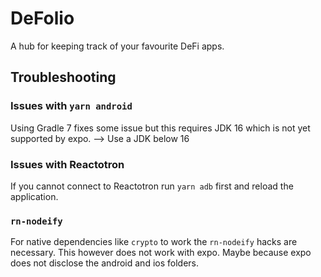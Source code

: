 # DeFolio

A hub for keeping track of your favourite DeFi apps.

## Troubleshooting

### Issues with `yarn android`

Using Gradle 7 fixes some issue but this requires JDK 16 which is not yet supported by expo.
--> Use a JDK below 16

### Issues with Reactotron

If you cannot connect to Reactotron run `yarn adb` first and reload the application.

### `rn-nodeify`

For native dependencies like `crypto` to work the `rn-nodeify` hacks are necessary. This however does not work with expo. Maybe because expo does not disclose the android and ios folders.
